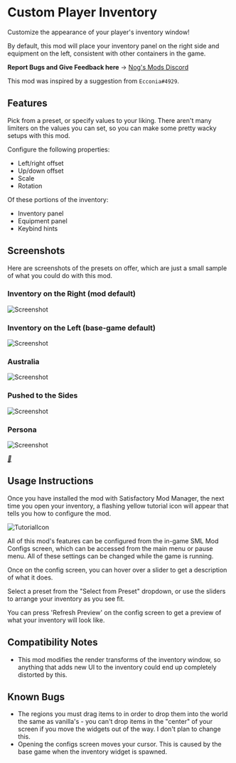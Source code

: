 # Custom Player Inventory

Customize the appearance of your player's inventory window!

By default, this mod will place your inventory panel on the right side and equipment on the left, consistent with other containers in the game.

**Report Bugs and Give Feedback here** -> [Nog's Mods Discord](https://discord.gg/nakafUdRfj)

This mod was inspired by a suggestion from `Ecconia#4929`.

## Features

Pick from a preset, or specify values to your liking.
There aren't many limiters on the values you can set,
so you can make some pretty wacky setups with this mod.

Configure the following properties:

* Left/right offset
* Up/down offset
* Scale
* Rotation

Of these portions of the inventory:

* Inventory panel
* Equipment panel
* Keybind hints

## Screenshots

Here are screenshots of the presets on offer,
which are just a small sample of what you could do with this mod.

### Inventory on the Right (mod default)

![Screenshot](https://i.imgur.com/GV8yHrj.jpeg)

### Inventory on the Left (base-game default)

![Screenshot](https://i.imgur.com/gHIHAlh.jpeg)

### Australia

![Screenshot](https://i.imgur.com/H9C21df.jpeg)

### Pushed to the Sides

![Screenshot](https://i.imgur.com/bkBDZDX.jpeg)

### Persona

![Screenshot](https://i.imgur.com/mZGAQjs.jpeg)

_[🎵](https://youtu.be/yr8rlcXjm3E?t=1)_

## Usage Instructions

Once you have installed the mod with Satisfactory Mod Manager,
the next time you open your inventory, a flashing yellow tutorial icon will appear that tells you how to configure the mod.

![TutorialIcon](https://i.imgur.com/cuNrYIZ.png)

All of this mod's features can be configured
from the in-game SML Mod Configs screen,
which can be accessed from the main menu or pause menu.
All of these settings can be changed while the game is running.

Once on the config screen,
you can hover over a slider to get a description of what it does.

Select a preset from the "Select from Preset" dropdown,
or use the sliders to arrange your inventory as you see fit.

You can press 'Refresh Preview' on the config screen to get a preview of what your inventory will look like.

## Compatibility Notes

* This mod modifies the render transforms of the inventory window,
  so anything that adds new UI to the inventory could end up completely distorted by this.

## Known Bugs

* The regions you must drag items to in order to drop them into the world the same as vanilla's - you can't drop items in the "center" of your screen if you move the widgets out of the way. I don't plan to change this.
* Opening the configs screen moves your cursor. This is caused by the base game when the inventory widget is spawned.
